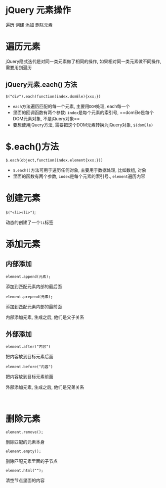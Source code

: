 # jQuery 元素操作

遍历 创建 添加 删除元素

# 遍历元素

jQuery隐式迭代是对同一类元素做了相同的操作, 如果相对同一类元素做不同操作, 需要用到遍历

## jQuery元素.each() 方法

`$("div").each(function(index.domEle){xxx;})`

* `each`方法遍历匹配的每一个元素, 主要用`DOM`处理, each每一个
* 里面的回调函数有两个参数: `index`是每个元素的索引号, ==domEle是每个DOM元素对象, 不是jQuery对象==
* 要想使用jQuery方法, 需要把这个DOM元素转换为jQuery对象, `$(domEle)`

# $.each()方法

`$.each(object,function(index.element{xxx;}))`

* `$.each()`方法可用于遍历任何对象, 主要用于数据处理, 比如数组, 对象
* 里面的函数有两个参数, `index`是每个元素的索引号., `element`遍历内容

# 创建元素

`$("<li><li>")`;

动态的创建了一个`li`标签

# 添加元素

## 内部添加

`element.append(元素);`

添加到匹配元素内部的最后面

`element.prepend(元素);`

添加到匹配元素内部的最前面

内部添加元素, 生成之后, 他们是父子关系

## 外部添加

`element.after("内容")`

把内容放到目标元素后面

`element.before("内容")`

把内容放到目标元素前面

外部添加元素, 生成之后, 他们是兄弟关系

‍

# 删除元素

`element.remove();​`

删除匹配的元素本身

`element.empty();`

删除匹配元素里面的子节点

`element.html("");`

清空节点里面的内容

‍
